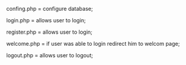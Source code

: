 confing.php = configure database;

login.php = allows user to login;

register.php = allows user to login;

welcome.php = if user was able to login redirect him to welcom page;

logout.php = allows user to logout;
